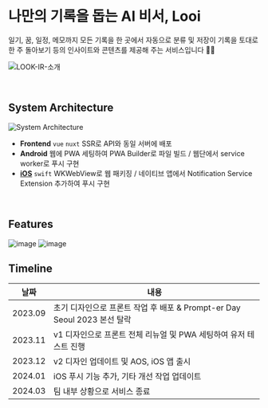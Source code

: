 # 나만의 기록을 돕는 AI 비서, Looi
일기, 꿈, 일정, 메모까지 모든 기록을 한 곳에서 자동으로 분류 및 저장이 기록을 토대로 한 주 돌아보기 등의 인사이트와 콘텐츠를 제공해 주는 서비스입니다 🤖🌙

![LOOK-IR-소개](https://github.com/Docent-Inc/Docent-Front/assets/87323603/2cf2ddfc-f0bc-45cc-8944-6a843d93a419)

<br/>

## System Architecture
![System Architecture](https://github.com/Docent-Inc/Docent-Front/assets/87323603/c3429686-2eb8-4258-8fdc-8a4ef9032288)

- **Frontend** `vue` `nuxt` SSR로 API와 동일 서버에 배포
- **Android**  웹에 PWA 세팅하여 PWA Builder로 파일 빌드 / 웹단에서 service worker로 푸시 구현
- **[iOS](https://github.com/Docent-Inc/Docent-IOS)** `swift` WKWebView로 웹 패키징 / 네이티브 앱에서 Notification Service Extension 추가하여 푸시 구현

<br/>

## Features
![image](https://github.com/Docent-Inc/Docent-Front/assets/87323603/1d50eb88-dd50-4036-ab15-1f49c8a82532)
![image](https://github.com/Docent-Inc/Docent-Front/assets/87323603/3da02f0f-be45-4fd4-9e84-b0e56d846b92)

## Timeline

| 날짜 | 내용 |
| - | - |
| 2023.09 | 초기 디자인으로 프론트 작업 후 배포 & Prompt-er Day Seoul 2023 본선 탈락 | 
| 2023.11 | v1 디자인으로 프론트 전체 리뉴얼 및 PWA 세팅하여 유저 테스트 진행 |
| 2023.12 | v2 디자인 업데이트 및 AOS, iOS 앱 출시 |
| 2024.01 | iOS 푸시 기능 추가, 기타 개선 작업 업데이트  |
| 2024.03 | 팀 내부 상황으로 서비스 종료 | 
